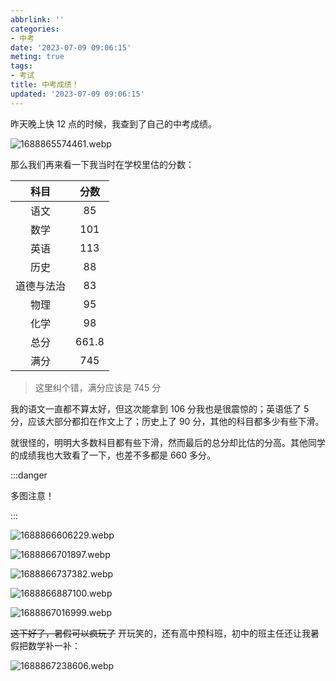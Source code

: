 ```yaml
---
abbrlink: ''
categories:
- 中考
date: '2023-07-09 09:06:15'
meting: true
tags:
- 考试
title: 中考成绩！
updated: '2023-07-09 09:06:15'
---
```

<meting-js
id="1870303714"
server="netease"
type="song"
theme="#F2BC57">
</meting-js>

昨天晚上快 12 点的时候，我查到了自己的中考成绩。

<!-- more -->

![1688865574461.webp](https://r2.lihaoyu.cn/2023/07/09/64aa0b2c31555.webp)

那么我们再来看一下我当时在学校里估的分数：

|  **科目**  | **分数** |
|:----------:|:--------:|
|    语文    |    85    |
|    数学    |    101   |
|    英语    |    113   |
|    历史    |    88    |
| 道德与法治 |    83    |
|    物理    |    95    |
|    化学    |    98    |
|    总分    |   661.8  |
|    满分    |    745   |

> 这里纠个错，满分应该是 745 分

我的语文一直都不算太好，但这次能拿到 106 分我也是很震惊的；英语低了 5 分，应该大部分都扣在作文上了；历史上了 90 分，其他的科目都多少有些下滑。

就很怪的，明明大多数科目都有些下滑，然而最后的总分却比估的分高。其他同学的成绩我也大致看了一下，也差不多都是 660 多分。

:::danger

多图注意！

:::

![1688866606229.webp](https://r2.lihaoyu.cn/2023/07/09/64aa0f3d019a4.webp)

![1688866701897.webp](https://r2.lihaoyu.cn/2023/07/09/64aa0f928d09d.webp)

![1688866737382.webp](https://r2.lihaoyu.cn/2023/07/09/64aa0fb57a250.webp)

![1688866887100.webp](https://r2.lihaoyu.cn/2023/07/09/64aa104ac57e4.webp)

![1688867016999.webp](https://r2.lihaoyu.cn/2023/07/09/64aa10cfed3c0.webp)

~~这下好了，暑假可以疯玩了~~ 开玩笑的，还有高中预科班，初中的班主任还让我暑假把数学补一补：

![1688867238606.webp](https://r2.lihaoyu.cn/2023/07/09/64aa11a956d74.webp)



